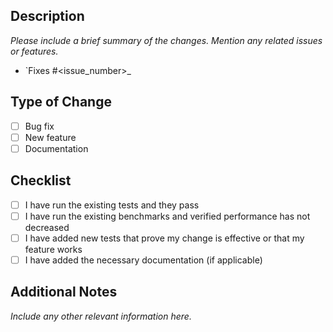 ## Description

_Please include a brief summary of the changes. Mention any related issues or features._
 - `Fixes #<issue_number>_

## Type of Change

- [ ] Bug fix
- [ ] New feature
- [ ] Documentation

## Checklist

- [ ] I have run the existing tests and they pass
- [ ] I have run the existing benchmarks and verified performance has not decreased
- [ ] I have added new tests that prove my change is effective or that my feature works
- [ ] I have added the necessary documentation (if applicable)

## Additional Notes

_Include any other relevant information here._
